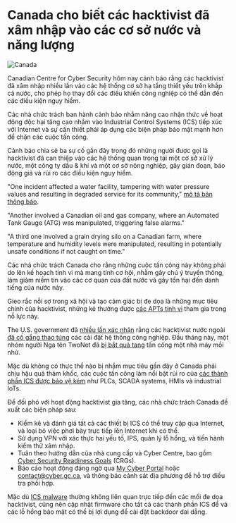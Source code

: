 # Canada cho biết các hacktivist đã xâm nhập vào các cơ sở nước và năng lượng

![Canada](https://www.bleepstatic.com/content/hl-images/2023/11/20/0_Canada_flag.jpg)

Canadian Centre for Cyber Security hôm nay cảnh báo rằng các hacktivist đã xâm nhập nhiều lần vào các hệ thống cơ sở hạ tầng thiết yếu trên khắp cả nước, cho phép họ thay đổi các điều khiển công nghiệp có thể dẫn đến các điều kiện nguy hiểm.

Các nhà chức trách ban hành cảnh báo nhằm nâng cao nhận thức về hoạt động độc hại tăng cao nhắm vào Industrial Control Systems (ICS) tiếp xúc với Internet và sự cần thiết phải áp dụng các biện pháp bảo mật mạnh hơn để chặn các cuộc tấn công.

Cảnh báo chia sẻ ba sự cố gần đây trong đó những người được gọi là hacktivist đã can thiệp vào các hệ thống quan trọng tại một cơ sở xử lý nước, một công ty dầu & khí và một cơ sở nông nghiệp, gây gián đoạn, báo động giả và rủi ro các điều kiện nguy hiểm.

"One incident affected a water facility, tampering with water pressure values and resulting in degraded service for its community," [mô tả bản thông báo](https://www.cyber.gc.ca/en/alerts-advisories/al25-016-internet-accessible-industrial-control-systems-ics-abused-hacktivists).

"Another involved a Canadian oil and gas company, where an Automated Tank Gauge (ATG) was manipulated, triggering false alarms."

"A third one involved a grain drying silo on a Canadian farm, where temperature and humidity levels were manipulated, resulting in potentially unsafe conditions if not caught on time."

Các nhà chức trách Canada cho rằng những cuộc tấn công này không phải do lên kế hoạch tinh vi mà mang tính cơ hội, nhằm gây chú ý truyền thông, làm giảm niềm tin vào các cơ quan của đất nước và gây tổn hại đến danh tiếng của nước này.

Gieo rắc nỗi sợ trong xã hội và tạo cảm giác bị đe dọa là những mục tiêu chính của hacktivist, những kẻ thường được [các APTs tinh vi](https://www.bleepingcomputer.com/news/security/russian-sandworm-hackers-pose-as-hacktivists-in-water-utility-breaches/) tham gia trong nỗ lực này.

The U.S. government đã [nhiều lần xác nhận](https://www.bleepingcomputer.com/news/security/us-govt-warns-of-pro-russian-hacktivists-targeting-water-facilities/) rằng các hacktivist nước ngoài [đã cố gắng thao túng](https://www.bleepingcomputer.com/news/security/cisa-hackers-target-industrial-systems-using-unsophisticated-methods/) các cài đặt hệ thống công nghiệp. Đầu tháng này, một nhóm người Nga tên TwoNet đã [bị bắt quả tang](https://www.bleepingcomputer.com/news/security/hacktivists-target-critical-infrastructure-hit-decoy-plant/) tấn công một nhà máy mồi nhử.

Mặc dù không có thực thể nào bị nhắm mục tiêu gần đây ở Canada phải chịu hậu quả thảm khốc, các cuộc tấn công làm nổi bật rủi ro của [các thành phần ICS được bảo vệ kém](https://www.bleepingcomputer.com/news/security/researchers-warn-of-100-000-industrial-control-systems-exposed-online/) như PLCs, SCADA systems, HMIs và industrial IoTs.

Để đối phó với hoạt động hacktivist gia tăng, các nhà chức trách Canada đề xuất các biện pháp sau:

* Kiểm kê và đánh giá tất cả các thiết bị ICS có thể truy cập qua Internet, và loại bỏ việc phơi bày trực tiếp lên Internet khi có thể.
* Sử dụng VPN với xác thực hai yếu tố, IPS, quản lý lỗ hổng, và tiến hành kiểm thử xâm nhập.
* Tuân theo hướng dẫn của nhà cung cấp và Cyber Centre, bao gồm [Cyber Security Readiness Goals](https://www.cyber.gc.ca/en/cyber-security-readiness) (CRGs).
* Báo cáo hoạt động đáng ngờ qua [My Cyber Portal](https://www.cyber.gc.ca/en/incident-management) hoặc contact@cyber.gc.ca, và thông báo cảnh sát địa phương để hỗ trợ điều tra phối hợp.

Mặc dù [ICS malware](https://www.bleepingcomputer.com/news/security/frostygoop-malware-attack-cut-off-heat-in-ukraine-during-winter/) thường không liên quan trực tiếp đến các mối đe dọa hacktivist, cũng nên cập nhật firmware cho tất cả các thành phần ICS để vá các lỗ hổng bảo mật có thể bị lợi dụng để cài đặt backdoor dai dẳng.